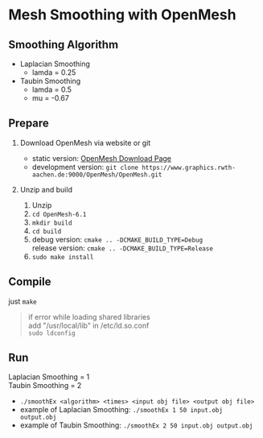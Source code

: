 Mesh Smoothing with OpenMesh
============================

Smoothing Algorithm
-------------------

* Laplacian Smoothing
    * lamda = 0.25
* Taubin Smoothing
    * lamda = 0.5
    * mu = -0.67

Prepare
-------

1. Download OpenMesh via website or git
    * static version: [OpenMesh Download Page](http://www.openmesh.org/download/)
    * development version: `git clone https://www.graphics.rwth-aachen.de:9000/OpenMesh/OpenMesh.git`

2. Unzip and build
    1. Unzip
    2. `cd OpenMesh-6.1`
    3. `mkdir build`
    4. `cd build`
    5. debug version: `cmake .. -DCMAKE_BUILD_TYPE=Debug`  
       release version: `cmake .. -DCMAKE_BUILD_TYPE=Release`
    6. `sudo make install`

Compile
-------

just `make`  
> if error while loading shared libraries  
> add "/usr/local/lib" in /etc/ld.so.conf  
> `sudo ldconfig`

Run
---
Laplacian Smoothing = 1  
Taubin Smoothing = 2  
* `./smoothEx <algorithm> <times> <input obj file> <output obj file>`
* example of Laplacian Smoothing: `./smoothEx 1 50 input.obj output.obj`
* example of Taubin Smoothing: `./smoothEx 2 50 input.obj output.obj`
